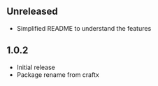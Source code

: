 ## Unreleased
- Simplified README to understand the features
## 1.0.2
- Initial release
- Package rename from craftx